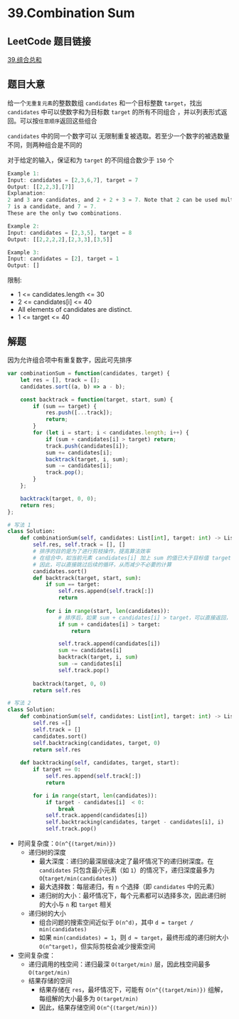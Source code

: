# 39.Combination Sum

## LeetCode 题目链接

[39.组合总和](https://leetcode.cn/problems/combination-sum/)

## 题目大意

给一个`无重复元素`的整数数组 `candidates` 和一个目标整数 `target`，找出 `candidates` 中可以使数字和为目标数 `target` 的所有不同组合 ，并以列表形式返回。可以按`任意顺序`返回这些组合

`candidates` 中的同一个数字可以 无限制重复被选取。若至少一个数字的被选数量不同，则两种组合是不同的

对于给定的输入，保证和为 `target` 的不同组合数少于 `150` 个

```js
Example 1:
Input: candidates = [2,3,6,7], target = 7
Output: [[2,2,3],[7]]
Explanation:
2 and 3 are candidates, and 2 + 2 + 3 = 7. Note that 2 can be used multiple times.
7 is a candidate, and 7 = 7.
These are the only two combinations.

Example 2:
Input: candidates = [2,3,5], target = 8
Output: [[2,2,2,2],[2,3,3],[3,5]]

Example 3:
Input: candidates = [2], target = 1
Output: []
```

限制:
- 1 <= candidates.length <= 30
- 2 <= candidates[i] <= 40
- All elements of candidates are distinct.
- 1 <= target <= 40

## 解题

因为允许组合项中有重复数字，因此可先排序

```js
var combinationSum = function(candidates, target) {
    let res = [], track = [];
    candidates.sort((a, b) => a - b);

    const backtrack = function(target, start, sum) {
        if (sum == target) {
            res.push([...track]);
            return;
        }
        for (let i = start; i < candidates.length; i++) {
            if (sum + candidates[i] > target) return;
            track.push(candidates[i]);
            sum += candidates[i];
            backtrack(target, i, sum);
            sum -= candidates[i];
            track.pop();
        }
    };

    backtrack(target, 0, 0);
    return res;
};
```
```python
# 写法 1
class Solution:
    def combinationSum(self, candidates: List[int], target: int) -> List[List[int]]:
        self.res, self.track = [], []
        # 排序的目的是为了进行剪枝操作，提高算法效率
        # 在组合中，如当前元素 candidates[i] 加上 sum 的值已大于目标值 target，则后续更大的元素也一定会超出 target
        # 因此，可以直接跳过后续的循环，从而减少不必要的计算
        candidates.sort()
        def backtrack(target, start, sum):
            if sum == target:
                self.res.append(self.track[:])
                return
        
            for i in range(start, len(candidates)):
                # 排序后，如果 sum + candidates[i] > target，可以直接返回，而不用继续检查后续的元素
                if sum + candidates[i] > target:
                    return

                self.track.append(candidates[i])
                sum += candidates[i]
                backtrack(target, i, sum)
                sum -= candidates[i]
                self.track.pop() 
                
        backtrack(target, 0, 0)
        return self.res

# 写法 2
class Solution:
    def combinationSum(self, candidates: List[int], target: int) -> List[List[int]]:
        self.res =[]
        self.track = []
        candidates.sort()
        self.backtracking(candidates, target, 0)
        return self.res
    
    def backtracking(self, candidates, target, start):
        if target == 0:
            self.res.append(self.track[:])
            return

        for i in range(start, len(candidates)):
            if target - candidates[i]  < 0:
                break
            self.track.append(candidates[i])
            self.backtracking(candidates, target - candidates[i], i)
            self.track.pop()
```

- 时间复杂度：`O(n^{(target/min)})`
  - 递归树的深度
    - 最大深度：递归的最深层级决定了最坏情况下的递归树深度。在 `candidates` 只包含最小元素（如 `1`）的情况下，递归深度最多为 `O`(`target/min(candidates)`)
    - 最大选择数：每层递归，有 `n` 个选择（即 `candidates` 中的元素）
    - 递归树的大小：最坏情况下，每个元素都可以选择多次，因此递归树的大小与 `n` 和 `target` 相关
  - 递归树的大小
    - 组合问题的搜索空间近似于 `O(n^d)`，其中 `d = target / min(candidates)`
    - 如果 `min(candidates) = 1`，则 `d ≈ target`，最终形成的递归树大小 `O(n^target)`，但实际剪枝会减少搜索空间
- 空间复杂度：
  - 递归调用的栈空间：递归最深 `O(target/min)` 层，因此栈空间最多 `O(target/min)`
  - 结果存储的空间
    - 结果存储在 `res`，最坏情况下，可能有 `O(n^{(target/min)})` 组解，每组解的大小最多为 `O(target/min)`
    - 因此，结果存储空间 `O(n^{(target/min)})`